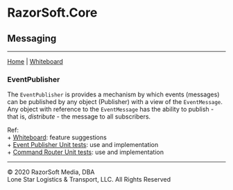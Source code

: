 # RazorSoft.Core  
## Messaging
____________________________________________________________________________________________________  
[Home][1] | [Whiteboard][2]

### EventPublisher  
The `EventPublisher` is provides a mechanism by which events (messages) can be published by any 
object (Publisher) with a view of the `EventMessage`. Any object with reference to the `EventMessage` 
has the ability to publish - that is, *distribute* - the message to all subscribers.

Ref:  
    + [Whiteboard][2]: feature suggestions  
    + [Event Publisher Unit tests][3]: use and implementation  
	+ [Command Router Unit tests][4]: use and implementation
____________________________________________________________________________________________________   
© 2020 RazorSoft Media, DBA  
       Lone Star Logistics & Transport, LLC. All Rights Reserved  

[1]: ../../README.md
[2]: ../whiteboard.md
[3]: ../testing/Test.RazorSoft.Core/EventPublisherTests.cs
[4]: ../testing/Test.RazorSoft.Core/CommandRouterTests.cs
